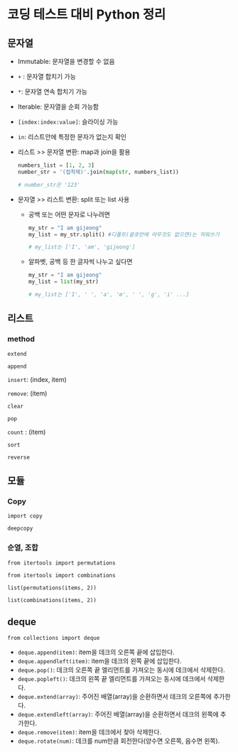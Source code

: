 # 코딩 테스트 대비 Python 정리

## 문자열

- Immutable: 문자열을 변경할 수 없음
- `+` : 문자열 합치기 가능
- `*`: 문자열 연속 합치기 가능

- Iterable: 문자열을 순회 가능함

- `[index:index:value]`: 슬라이싱 가능

- `in`: 리스트안에 특정한 문자가 없는지 확인

- 리스트 >> 문자열 변환: map과 join을 활용

  ```python
  numbers_list = [1, 2, 3]
  number_str = '(접착제)'.join(map(str, numbers_list))
  
  # number_str은 '123'
  ```

- 문자열 >> 리스트 변환: split 또는 list 사용

  - 공백 또는 어떤 문자로 나누려면

    ```python
    my_str = "I am gijeong"
    my_list = my_str.split() #디폴트(괄호안에 아무것도 없으면)는 띄워쓰기
    
    # my_list는 ['I', 'am', 'gijeong']
    ```

    

  - 알파벳, 공백 등 한 글자씩 나누고 싶다면

    ```python
    my_str = "I am gijeong"
    my_list = list(my_str)
    
    # my_list는 ['I', ' ', 'a', 'm', ' ', 'g', 'i' ...]
    ```



## 리스트

### method

`extend`

`append`

`insert`: (index, item)

`remove`: (item)

`clear`

`pop`

`count` : (item)

`sort`

`reverse`



## 모듈

### Copy

`import copy`

`deepcopy`



### 순열, 조합

`from itertools import permutations`

`from itertools import combinations`

`list(permutations(items, 2))`

`list(combinations(items, 2))`



## deque

`from collections import deque`

- `deque.append(item)`: item을 데크의 오른쪽 끝에 삽입한다.
- `deque.appendleft(item)`: item을 데크의 왼쪽 끝에 삽입한다.
- `deque.pop()`: 데크의 오른쪽 끝 엘리먼트를 가져오는 동시에 데크에서 삭제한다.
- `deque.popleft()`: 데크의 왼쪽 끝 엘리먼트를 가져오는 동시에 데크에서 삭제한다.
- `deque.extend(array)`: 주어진 배열(array)을 순환하면서 데크의 오른쪽에 추가한다.
- `deque.extendleft(array)`: 주어진 배열(array)을 순환하면서 데크의 왼쪽에 추가한다.
- `deque.remove(item)`: item을 데크에서 찾아 삭제한다.
- `deque.rotate(num)`: 데크를 num만큼 회전한다(양수면 오른쪽, 음수면 왼쪽).